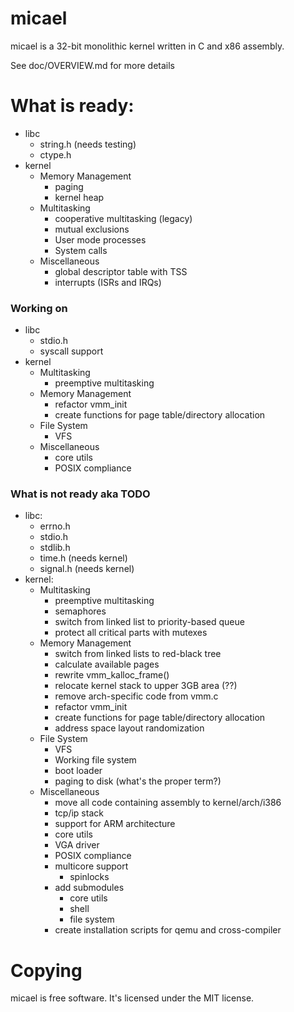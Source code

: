 # micael

micael is a 32-bit monolithic kernel written in C and x86 assembly.

See doc/OVERVIEW.md for more details

# What is ready:
* libc
  * string.h (needs testing)
  * ctype.h
* kernel
   * Memory Management
      * paging
      * kernel heap
   * Multitasking
      * cooperative multitasking (legacy)
      * mutual exclusions
      * User mode processes
	  * System calls
   * Miscellaneous
      * global descriptor table with TSS
      * interrupts (ISRs and IRQs)

### Working on
* libc
   * stdio.h
   * syscall support
* kernel
   * Multitasking
	  * preemptive multitasking
   * Memory Management
      * refactor vmm_init
      * create functions for page table/directory allocation
   * File System
	  * VFS
   * Miscellaneous
      * core utils
	  * POSIX compliance

### What is not ready aka TODO
* libc:
  * errno.h
  * stdio.h
  * stdlib.h
  * time.h   (needs kernel)
  * signal.h (needs kernel)
* kernel:
   * Multitasking
	  * preemptive multitasking
      * semaphores
      * switch from linked list to priority-based queue
      * protect all critical parts with mutexes
   * Memory Management
      * switch from linked lists to red-black tree
      * calculate available pages
      * rewrite vmm_kalloc_frame()
      * relocate kernel stack to upper 3GB area (??)
      * remove arch-specific code from vmm.c
      * refactor vmm_init
      * create functions for page table/directory allocation
	  * address space layout randomization
   * File System
	  * VFS
      * Working file system
      * boot loader
      * paging to disk (what's the proper term?)
   * Miscellaneous
      * move all code containing assembly to kernel/arch/i386
      * tcp/ip stack
      * support for ARM architecture
      * core utils
      * VGA driver
	  * POSIX compliance
      * multicore support
         * spinlocks
      * add submodules
         * core utils
         * shell
         * file system
      * create installation scripts for qemu and cross-compiler

# Copying
micael is free software. It's licensed under the MIT license.
